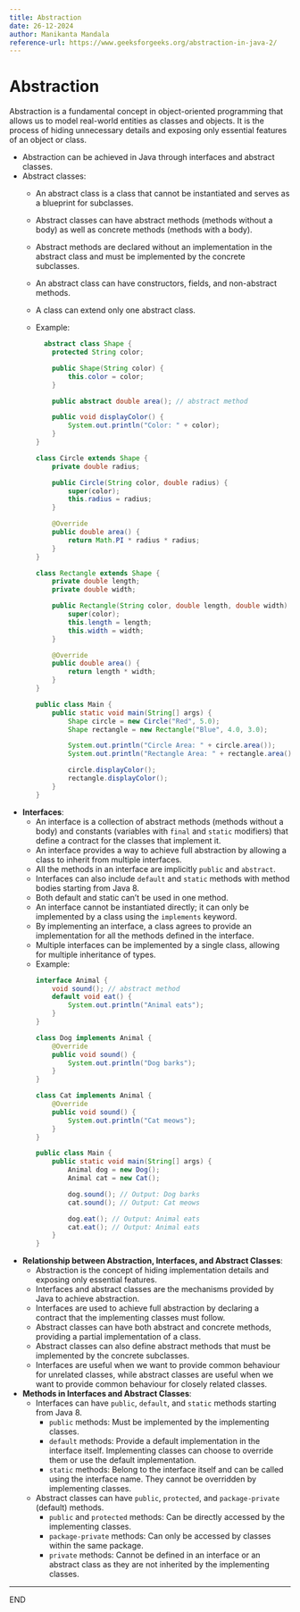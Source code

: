 ```yaml
---
title: Abstraction
date: 26-12-2024
author: Manikanta Mandala
reference-url: https://www.geeksforgeeks.org/abstraction-in-java-2/
---
```


# Abstraction

Abstraction is a fundamental concept in object-oriented programming that allows
us to model real-world entities as classes and objects. It is the process of
hiding unnecessary details and exposing only essential features of an object or
class.

* Abstraction can be achieved in Java through interfaces and abstract classes.
* Abstract classes:
  - An abstract class is a class that cannot be instantiated and serves as a
    blueprint for subclasses.
  - Abstract classes can have abstract methods (methods without a body) as well
    as concrete methods (methods with a body).
  - Abstract methods are declared without an implementation in the abstract
    class and must be implemented by the concrete subclasses.
  - An abstract class can have constructors, fields, and non-abstract methods.
  - A class can extend only one abstract class.
  - Example:
  
    ```java
      abstract class Shape {
        protected String color;

        public Shape(String color) {
            this.color = color;
        }

        public abstract double area(); // abstract method

        public void displayColor() {
            System.out.println("Color: " + color);
        }
    }

    class Circle extends Shape {
        private double radius;

        public Circle(String color, double radius) {
            super(color);
            this.radius = radius;
        }

        @Override
        public double area() {
            return Math.PI * radius * radius;
        }
    }

    class Rectangle extends Shape {
        private double length;
        private double width;

        public Rectangle(String color, double length, double width) {
            super(color);
            this.length = length;
            this.width = width;
        }

        @Override
        public double area() {
            return length * width;
        }
    }

    public class Main {
        public static void main(String[] args) {
            Shape circle = new Circle("Red", 5.0);
            Shape rectangle = new Rectangle("Blue", 4.0, 3.0);

            System.out.println("Circle Area: " + circle.area());
            System.out.println("Rectangle Area: " + rectangle.area());

            circle.displayColor();
            rectangle.displayColor();
        }
    }

    ```
* **Interfaces**:
  - An interface is a collection of abstract methods (methods without a body)
    and constants (variables with `final` and `static` modifiers) that define a
    contract for the classes that implement it.
  - An interface provides a way to achieve full abstraction by allowing a class
    to inherit from multiple interfaces.
  - All the methods in an interface are implicitly `public` and `abstract`.
  - Interfaces can also include `default` and `static` methods with method
    bodies starting from Java 8.
  - Both default and static can’t be used in one method.
  - An interface cannot be instantiated directly; it can only be implemented by
    a class using the `implements` keyword.
  - By implementing an interface, a class agrees to provide an implementation
    for all the methods defined in the interface.
  - Multiple interfaces can be implemented by a single class, allowing for
    multiple inheritance of types.
  - Example:
    ```java
    interface Animal {
        void sound(); // abstract method
        default void eat() {
            System.out.println("Animal eats");
        }
    }

    class Dog implements Animal {
        @Override
        public void sound() {
            System.out.println("Dog barks");
        }
    }

    class Cat implements Animal {
        @Override
        public void sound() {
            System.out.println("Cat meows");
        }
    }

    public class Main {
        public static void main(String[] args) {
            Animal dog = new Dog();
            Animal cat = new Cat();

            dog.sound(); // Output: Dog barks
            cat.sound(); // Output: Cat meows

            dog.eat(); // Output: Animal eats
            cat.eat(); // Output: Animal eats
        }
    }

    ```
* **Relationship between Abstraction, Interfaces, and Abstract Classes**:
    * Abstraction is the concept of hiding implementation details and
      exposing only essential features.
    * Interfaces and abstract classes are the mechanisms provided by Java to
      achieve abstraction.
    * Interfaces are used to achieve full abstraction by declaring a contract
      that the implementing classes must follow.
    * Abstract classes can have both abstract and concrete methods, providing
      a partial implementation of a class.
    * Abstract classes can also define abstract methods that must be
      implemented by the concrete subclasses.
    * Interfaces are useful when we want to provide common behaviour for
      unrelated classes, while abstract classes are useful when we want to
      provide common behaviour for closely related classes.
* **Methods in Interfaces and Abstract Classes**:
    * Interfaces can have `public`, `default`, and `static` methods starting from Java 8.
        * `public` methods: Must be implemented by the implementing classes.
        * `default` methods: Provide a default implementation in the interface itself. Implementing classes can choose to override them or use the default implementation.
        * `static` methods: Belong to the interface itself and can be called using the interface name. They cannot be overridden by implementing classes.
    * Abstract classes can have `public`, `protected`, and `package-private` (default) methods.
        * `public` and `protected` methods: Can be directly accessed by the implementing classes.
        * `package-private` methods: Can only be accessed by classes within the same package.
        * `private` methods: Cannot be defined in an interface or an abstract class as they are not inherited by the implementing classes.
  
---

END
